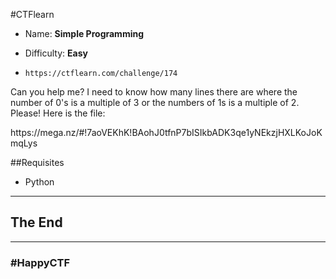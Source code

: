 #CTFlearn
* <p>Name: <b>Simple Programming</b></p>
* <p>Difficulty: <b>Easy</b></p>
* ` https://ctflearn.com/challenge/174 `

<p>
Can you help me? I need to know how many lines there are where the number of 0's is a multiple of 3 
or the numbers of 1s is a multiple of 2. Please! Here is the file: 
</p>
<p>https://mega.nz/#!7aoVEKhK!BAohJ0tfnP7bISIkbADK3qe1yNEkzjHXLKoJoKmqLys
</p>

##Requisites
* Python
***

## <div class="end"> The End </div>

___

<footer> <h3>#HappyCTF</h3>
</footer>